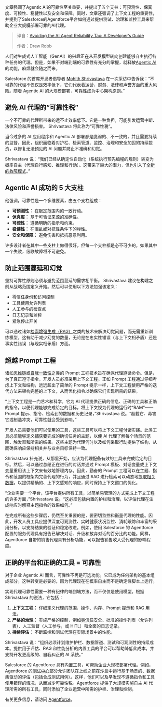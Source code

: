 
<!--
title: 避免AI代理可靠性税：开发者指南
cover: https://cdn.thenewstack.io/media/2025/08/b2fa5cf9-ai-agent-reliability-tax.jpg
summary: 文章强调了Agentic AI的可靠性至关重要，并提出了五个支柱：可预测性、保真度、可控性、稳健性以及安全和保障。同时，文章还强调了上下文工程的重要性，并提到了Salesforce的Agentforce平台如何通过提供测试、治理和监控工具来帮助企业大规模部署可靠的AI代理。
-->

文章强调了Agentic AI的可靠性至关重要，并提出了五个支柱：可预测性、保真度、可控性、稳健性以及安全和保障。同时，文章还强调了上下文工程的重要性，并提到了Salesforce的Agentforce平台如何通过提供测试、治理和监控工具来帮助企业大规模部署可靠的AI代理。

> 译自：[Avoiding the AI Agent Reliability Tax: A Developer’s Guide](https://thenewstack.io/avoiding-the-ai-agent-reliability-tax-a-developers-guide/)
> 
> 作者：Drew Robb

人们对生成式人工智能（GenAI）的兴趣正在从开发模型转向创建能够自主执行各种任务的代理。但是，如果不对端到端的可靠性有充分的掌握，就释放[Agentic AI](https://thenewstack.io/ai-agents-a-comprehensive-introduction-for-developers/)的功能，麻烦就会随之而来。

Salesforce 的首席开发者倡导者 [Mohith Shrivastava](https://www.linkedin.com/in/mohith-shrivastava/) 在一次采访中告诉我：“不可靠的代理不仅仅是效率低下，它们代表着运营、财务、法律和声誉方面的重大风险。随着 Agentic AI 的大规模部署，可靠性成为中心架构原则。”

## 避免 AI 代理的“可靠性税”

一个不可靠的代理所带来的远不止效率低下。它是一种负担，可能引发运营中断、法律风险和声誉损害。 Shrivastava 将此称为“可靠性税”。

当今过多的 AI 应用程序和 Agentic AI 部署都是脆弱的、不一致的，并且需要持续的监督。因此，组织面临着对护栏、检索管道、监控、治理和安全加固的持续投资，以修复无法预见的 AI 问题并防止不准确和幻觉。

Shrivastava 说：“我们已经从确定性自动化（系统执行预先编程的规则）转变为概率自主（代理自行感知、推理和行动）。这带来了巨大的潜力，但也引入了[全新的故障模式](https://thenewstack.io/mcp-a-practical-security-blueprint-for-developers)。”

## Agentic AI 成功的 5 大支柱

他强调，可靠性是一个多维要素，由五个支柱组成：

* **可预测性：** 在限定范围内的一致行动。
* **保真度：** 基于可验证来源的准确性。
* **可控性：** 遵循明确的指示和约束。
* **稳健性：** 在混乱或对抗性条件下的弹性。
* **安全和保障：** 避免伤害和抵抗恶意利用。

许多设计者在其中一些支柱上做得很好。但每一个支柱都是必不可少的。如果其中一个失败，级联故障将不可避免。

## 防止范围蔓延和幻觉

坚持可靠性原则必须与避免范围蔓延的需求相平衡。 Shrivastava 建议在构建之前从战略范围定义开始。然后可以使用以下方法加强该定义：

* 零信任身份和访问控制
* 工具使用允许列表
* 人工参与的检查点
* 日志记录和监控
* 紧急停止开关

可以通过诸如[检索增强生成（RAG）](https://thenewstack.io/no-mcp-hasnt-killed-rag-in-fact-theyre-complementary)之类的技术来解决幻觉问题，而无需重新训练模型。这有助于减少幻觉的数量，无论是在忠实性错误（与上下文相矛盾）还是事实性错误（与现实相矛盾）方面。

## 超越 Prompt 工程

诸如[思维链](https://towardsdatascience.com/short-and-sweet-enhancing-llm-performance-with-constrained-chain-of-thought-c4479361d995/)或[自我一致性](https://towardsdatascience.com/achieving-greater-self-consistency-in-large-language-models-6e6cb5f3c5b7/)之类的 Prompt 工程技术旨在确保代理遵循命令。但是，为了真正遵守指令，开发人员必须采用上下文工程。正如 Prompt 工程通过仔细考虑上下文和结构，远远超出了简单的 Prompt 提示一样，上下文工程使用严格的迭代方法来架构完整的上下文，从而优化指令以确保它们实现所需的结果。

“上下文工程是一门艺术和科学，它为 AI 代理提供正确的信息、正确的工具和正确的指令，以便代理能够完成给定的目标。将上下文视为代理的运行时“RAM”——Prompt 提示、指令、检索到的数据和历史记录，”Shrivastava 说。“超载它、毒害它或制造冲突，可靠性就会受到影响。”

开发人员需要他们可以使用的工具，这些工具可以将上下文工程付诸实践。此类工具必须能够定义捕获要完成的确切任务的主题，以便 AI 代理了解每个场景的范围、触发器和所需的结果。这些主题为代理何时以及如何采取行动提供了结构，从而确保响应保持相关并与业务目标保持一致。

Shrivastava 补充说，从那里开始，应该为代理配备有效的工具来完成给定的目标。然后，可以通过总结正在进行的对话并通过 Prompt 模板、对话变量或上下文变量重用该上下文来有效地管理内存。因此，勤奋的 Prompt 工程可以在主题、指令和范围的框架内完善代理的行为，并且通过 RAG 进行检索可以动态地[提取相关数据](https://thenewstack.io/beyond-ai-models-data-platform-requirements-for-agentic-ai)，以提供精确的、上下文感知的响应，同时保持上下文窗口的优化。

“企业需要一个平台，该平台提供所有工具，以简单易管理的方式完成上下文工程的许多方面，”Shrivastava 说。“这必须包括内置的护栏和治理，以评估代理在生成响应时解释主题指令的效果如何。”

在完成所有这些步骤后，仍然至关重要的是，要密切监控和衡量代理的性能。因此，开发人员工具应提供深度可观测性、实时健康状况监控、消耗跟踪和丰富的采用分析，以支持结果的验证和稳定改进。例如，使用 Salesforce 的 Agentforce 配置的服务代理具有报告已解决对话、升级和放弃对话的百分比的功能。同样，Agentforce 自带的销售代理具有分析功能，可以报告销售收入受代理的影响程度。

## 正确的平台和正确的工具 = 可靠性

对于企业 Agentic AI 而言，可靠性不再是可选功能。它已成为任何架构的基本组成部分。这种转变是必要的，因为代理现在在概率自主而不是确定性脚本上运行。

实现代理可靠性需要一种有纪律的端到端方法，而不仅仅是使用模型。根据 Shrivastava 的说法，它包括：

1. **上下文工程：** 仔细定义代理的范围、操作、内存、Prompt 提示和 RAG 用法。
2. **严格的治理：** 实施严格的控制，例如[零信任安全](https://thenewstack.io/what-is-zero-trust-security/ "zero trust security")、批准的操作列表（允许列表）、人工监督（人工参与，或 HITL）和全面的日志记录。
3. **持续评估：** 不断监控和测试代理在实际场景中的性能。

Shrivastava 说：“组织必须计划维护护栏、数据管道、测试和可观测性的持续成本。提供用于评估、RAG 和性能分析的内置工具的平台可以帮助降低此成本，并支持开发更高级的、自我纠正的 AI 系统。”

Salesforce 的 Agentforce 具有内置工具，可帮助企业大规模部署代理。例如，Agentforce 的[测试中心](https://www.salesforce.com/news/press-releases/2024/11/20/agentforce-testing-center-announcement/)部分允许团队在上线之前在沙盒中运行基于场景的、数据集驱动的评估（包括合成测试用例）。这样，他们可以及早发现不遵循指令和工具使用错误的情况，从而减少可靠性税。Agentforce 提供了大规模实施自主 AI 代理所需的所有工具，同时添加了企业运营中所需的护栏、治理和控制。

有关更多信息，请访问 [Agentforce](https://www.salesforce.com/agentforce/)。